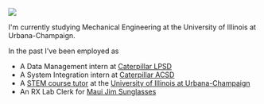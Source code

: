 <a href="{{ site.baseurl }}/" class="site-avatar"><img src="{{ site.baseurl }}/images/avatar-andrew-charles-jensen.jpg" /></a>

I'm currently studying Mechanical Engineering at the University of Illinois at Urbana-Champaign. 

In the past I've been employed as
  *  A Data Management intern at [Caterpillar LPSD](http://www.caterpillar.com/)
  *  A System Integration intern at [Caterpillar ACSD](http://www.caterpillar.com/)
  *  A [STEM course tutor](http://care.engineering.illinois.edu/) at the [University of Illinois at Urbana-Champaign](http://illinois.edu/) 
  *  An RX Lab Clerk for [Maui Jim Sunglasses](https://www.mauijim.com/)